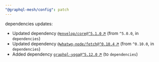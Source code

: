 ```yaml
---
"@graphql-mesh/config": patch
---
```

dependencies updates:
  - Updated dependency [`@envelop/core@^5.1.0` ↗︎](https://www.npmjs.com/package/@envelop/core/v/5.1.0) (from `^5.0.0`, in `dependencies`)
  - Updated dependency [`@whatwg-node/fetch@^0.10.4` ↗︎](https://www.npmjs.com/package/@whatwg-node/fetch/v/0.10.4) (from `^0.10.0`, in `dependencies`)
  - Added dependency [`graphql-yoga@^5.12.0` ↗︎](https://www.npmjs.com/package/graphql-yoga/v/5.12.0) (to `dependencies`)
